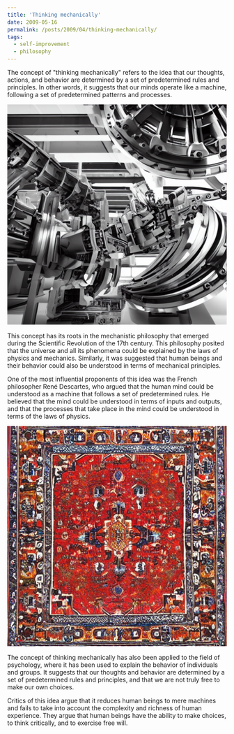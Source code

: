 ```yaml
---
title: 'Thinking mechanically'
date: 2009-05-16
permalink: /posts/2009/04/thinking-mechanically/
tags:
  - self-improvement
  - philosophy
---
```


The concept of "thinking mechanically" refers to the idea that our thoughts, actions, and behavior are determined by a set of predetermined rules and principles. In other words, it suggests that our minds operate like a machine, following a set of predetermined patterns and processes.

<img src='/images/posts/thinking-mechanically-2.png'>

This concept has its roots in the mechanistic philosophy that emerged during the Scientific Revolution of the 17th century. This philosophy posited that the universe and all its phenomena could be explained by the laws of physics and mechanics. Similarly, it was suggested that human beings and their behavior could also be understood in terms of mechanical principles.

One of the most influential proponents of this idea was the French philosopher René Descartes, who argued that the human mind could be understood as a machine that follows a set of predetermined rules. He believed that the mind could be understood in terms of inputs and outputs, and that the processes that take place in the mind could be understood in terms of the laws of physics.

<img src='/images/posts/thinking-mechanically.png'>

The concept of thinking mechanically has also been applied to the field of psychology, where it has been used to explain the behavior of individuals and groups. It suggests that our thoughts and behavior are determined by a set of predetermined rules and principles, and that we are not truly free to make our own choices.

Critics of this idea argue that it reduces human beings to mere machines and fails to take into account the complexity and richness of human experience. They argue that human beings have the ability to make choices, to think critically, and to exercise free will.

